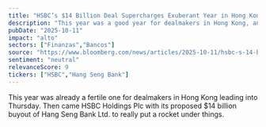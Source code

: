 ```yaml
---
title: "HSBC’s $14 Billion Deal Supercharges Exuberant Year in Hong Kong"
description: "This year was a good year for dealmakers in Hong Kong, and HSBC's $14 billion buyout of Hang Seng Bank made it even better."
pubDate: "2025-10-11"
impact: "alto"
sectors: ["Finanzas","Bancos"]
source: "https://www.bloomberg.com/news/articles/2025-10-11/hsbc-s-14-billion-deal-supercharges-exuberant-year-in-hong-kong"
sentiment: "neutral"
relevanceScore: 9
tickers: ["HSBC","Hang Seng Bank"]
---
```


This year was already a fertile one for dealmakers in Hong Kong leading into Thursday. Then came HSBC Holdings Plc with its proposed $14 billion buyout of Hang Seng Bank Ltd. to really put a rocket under things.
